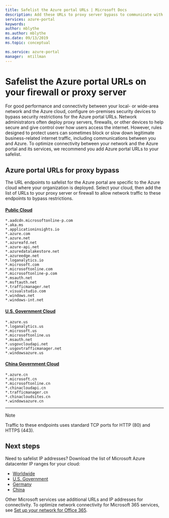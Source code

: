 ```yaml
---
title: Safelist the Azure portal URLs | Microsoft Docs
description: Add these URLs to proxy server bypass to communicate with the Azure portal and its services
services: azure-portal
keywords:
author: mblythe
ms.author: mblythe
ms.date: 09/13/2019
ms.topic: conceptual

ms.service: azure-portal
manager:  mtillman
---
```

# Safelist the Azure portal URLs on your firewall or proxy server

For good performance and connectivity between your local- or wide-area network and the Azure cloud, configure on-premises security devices to bypass security restrictions for the Azure portal URLs. Network administrators often deploy proxy servers, firewalls, or other devices to help secure and give control over how users access the internet. However, rules designed to protect users can sometimes block or slow down legitimate business-related internet traffic, including communications between you and Azure. To optimize connectivity between your network and the Azure portal and its services, we recommend you add Azure portal URLs to your safelist.

## Azure portal URLs for proxy bypass

The URL endpoints to safelist for the Azure portal are specific to the Azure cloud where your organization is deployed. Select your cloud, then add the list of URLs to your proxy server or firewall to allow network traffic to these endpoints to bypass restrictions.

#### [Public Cloud](#tab/public-cloud)
```
*.aadcdn.microsoftonline-p.com
*.aka.ms
*.applicationinsights.io
*.azure.com
*.azure.net
*.azureafd.net
*.azure-api.net
*.azuredatalakestore.net
*.azureedge.net
*.loganalytics.io
*.microsoft.com
*.microsoftonline.com
*.microsoftonline-p.com
*.msauth.net
*.msftauth.net
*.trafficmanager.net
*.visualstudio.com
*.windows.net
*.windows-int.net
```

#### [U.S. Government Cloud](#tab/us-government-cloud)
```
*.azure.us
*.loganalytics.us
*.microsoft.us
*.microsoftonline.us
*.msauth.net
*.usgovcloudapi.net
*.usgovtrafficmanager.net
*.windowsazure.us
```

#### [China Government Cloud](#tab/china-government-cloud)
```
*.azure.cn
*.microsoft.cn
*.microsoftonline.cn
*.chinacloudapi.cn
*.trafficmanager.cn
*.chinacloudsites.cn
*.windowsazure.cn
```
---

> [!NOTE]
> Traffic to these endpoints uses standard TCP ports for HTTP (80) and HTTPS (443).
>
>
## Next steps

Need to safelist IP addresses? Download the list of Microsoft Azure datacenter IP ranges for your cloud:

* [Worldwide](https://www.microsoft.com/download/details.aspx?id=56519)
* [U.S. Government](https://www.microsoft.com/download/details.aspx?id=57063)
* [Germany](https://www.microsoft.com/download/details.aspx?id=57064)
* [China](https://www.microsoft.com/download/details.aspx?id=57062)

Other Microsoft services use additional URLs and IP addresses for connectivity. To optimize network connectivity for Microsoft 365 services, see [Set up your network for Office 365](/office365/enterprise/set-up-network-for-office-365).
